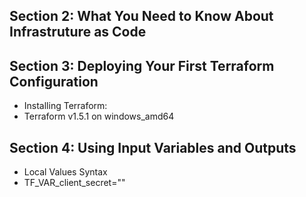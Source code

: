 ## Section 2: What You Need to Know About Infrastruture as Code
## Section 3: Deploying Your First Terraform Configuration
* Installing Terraform: 
*  Terraform v1.5.1 on windows_amd64
## Section 4: Using Input Variables and Outputs
* Local Values Syntax
* TF_VAR_client_secret=""